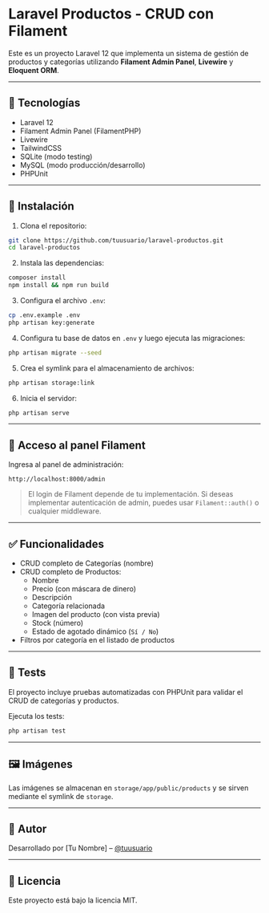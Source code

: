 # Laravel Productos - CRUD con Filament

Este es un proyecto Laravel 12 que implementa un sistema de gestión de productos y categorías utilizando **Filament Admin Panel**, **Livewire** y **Eloquent ORM**.

---

## 🧰 Tecnologías

- Laravel 12
- Filament Admin Panel (FilamentPHP)
- Livewire
- TailwindCSS
- SQLite (modo testing)
- MySQL (modo producción/desarrollo)
- PHPUnit

---

## 🚀 Instalación

1. Clona el repositorio:

```bash
git clone https://github.com/tuusuario/laravel-productos.git
cd laravel-productos
```

2. Instala las dependencias:

```bash
composer install
npm install && npm run build
```

3. Configura el archivo `.env`:

```bash
cp .env.example .env
php artisan key:generate
```

4. Configura tu base de datos en `.env` y luego ejecuta las migraciones:

```bash
php artisan migrate --seed
```

5. Crea el symlink para el almacenamiento de archivos:

```bash
php artisan storage:link
```

6. Inicia el servidor:

```bash
php artisan serve
```

---

## 🔐 Acceso al panel Filament

Ingresa al panel de administración:

```
http://localhost:8000/admin
```

> El login de Filament depende de tu implementación. Si deseas implementar autenticación de admin, puedes usar `Filament::auth()` o cualquier middleware.

---

## ✅ Funcionalidades

- CRUD completo de Categorías (nombre)
- CRUD completo de Productos:
  - Nombre
  - Precio (con máscara de dinero)
  - Descripción
  - Categoría relacionada
  - Imagen del producto (con vista previa)
  - Stock (número)
  - Estado de agotado dinámico (`Sí / No`)
- Filtros por categoría en el listado de productos

---

## 🧪 Tests

El proyecto incluye pruebas automatizadas con PHPUnit para validar el CRUD de categorías y productos.

Ejecuta los tests:

```bash
php artisan test
```

---

## 🖼️ Imágenes

Las imágenes se almacenan en `storage/app/public/products` y se sirven mediante el symlink de `storage`.

---

## 🧑 Autor

Desarrollado por [Tu Nombre] – [@tuusuario](https://github.com/tuusuario)

---

## 📄 Licencia

Este proyecto está bajo la licencia MIT.
